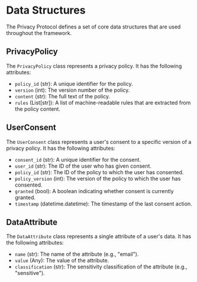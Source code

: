# Data Structures

The Privacy Protocol defines a set of core data structures that are used throughout the framework.

## PrivacyPolicy

The `PrivacyPolicy` class represents a privacy policy. It has the following attributes:

*   `policy_id` (str): A unique identifier for the policy.
*   `version` (int): The version number of the policy.
*   `content` (str): The full text of the policy.
*   `rules` (List[str]): A list of machine-readable rules that are extracted from the policy content.

## UserConsent

The `UserConsent` class represents a user's consent to a specific version of a privacy policy. It has the following attributes:

*   `consent_id` (str): A unique identifier for the consent.
*   `user_id` (str): The ID of the user who has given consent.
*   `policy_id` (str): The ID of the policy to which the user has consented.
*   `policy_version` (int): The version of the policy to which the user has consented.
*   `granted` (bool): A boolean indicating whether consent is currently granted.
*   `timestamp` (datetime.datetime): The timestamp of the last consent action.

## DataAttribute

The `DataAttribute` class represents a single attribute of a user's data. It has the following attributes:

*   `name` (str): The name of the attribute (e.g., "email").
*   `value` (Any): The value of the attribute.
*   `classification` (str): The sensitivity classification of the attribute (e.g., "sensitive").

